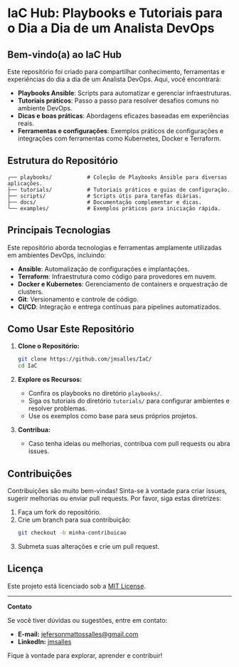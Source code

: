 # IaC Hub: Playbooks e Tutoriais para o Dia a Dia de um Analista DevOps

## Bem-vindo(a) ao IaC Hub

Este repositório foi criado para compartilhar conhecimento, ferramentas e experiências do dia a dia de um Analista DevOps. Aqui, você encontrará:

- **Playbooks Ansible**: Scripts para automatizar e gerenciar infraestruturas.
- **Tutoriais práticos**: Passo a passo para resolver desafios comuns no ambiente DevOps.
- **Dicas e boas práticas**: Abordagens eficazes baseadas em experiências reais.
- **Ferramentas e configurações**: Exemplos práticos de configurações e integrações com ferramentas como Kubernetes, Docker e Terraform.

## Estrutura do Repositório

```plaintext
┌── playbooks/           # Coleção de Playbooks Ansible para diversas aplicações.
├── tutorials/           # Tutoriais práticos e guias de configuração.
├── scripts/             # Scripts útis para tarefas diárias.
├── docs/                # Documentação complementar e dicas.
└── examples/            # Exemplos práticos para iniciação rápida.
```

## Principais Tecnologias

Este repositório aborda tecnologias e ferramentas amplamente utilizadas em ambientes DevOps, incluindo:

- **Ansible**: Automalização de configurações e implantações.
- **Terraform**: Infraestrutura como código para provedores em nuvem.
- **Docker e Kubernetes**: Gerenciamento de containers e orquestração de clusters.
- **Git**: Versionamento e controle de código.
- **CI/CD**: Integração e entrega contínuas para pipelines automatizados.

## Como Usar Este Repositório

1. **Clone o Repositório:**
   ```bash
   git clone https://github.com/jmsalles/IaC/
   cd IaC
   ```

2. **Explore os Recursos:**
   - Confira os playbooks no diretório `playbooks/`.
   - Siga os tutoriais do diretório `tutorials/` para configurar ambientes e resolver problemas.
   - Use os exemplos como base para seus próprios projetos.

3. **Contribua:**
   - Caso tenha ideias ou melhorias, contribua com pull requests ou abra issues.

## Contribuições

Contribuições são muito bem-vindas! Sinta-se à vontade para criar issues, sugerir melhorias ou enviar pull requests. Por favor, siga estas diretrizes:

1. Faça um fork do repositório.
2. Crie um branch para sua contribuição:
   ```bash
   git checkout -b minha-contribuicao
   ```
3. Submeta suas alterações e crie um pull request.

## Licença

Este projeto está licenciado sob a [MIT License](LICENSE).

---

**Contato**

Se você tiver dúvidas ou sugestões, entre em contato:
- **E-mail:** [jefersonmattossalles@gmail.com](mailto:jefersonmattossalles@gmail.com)
- **LinkedIn:** [jmsalles](https://www.linkedin.com/in/jmsalles/)

Fique à vontade para explorar, aprender e contribuir!

